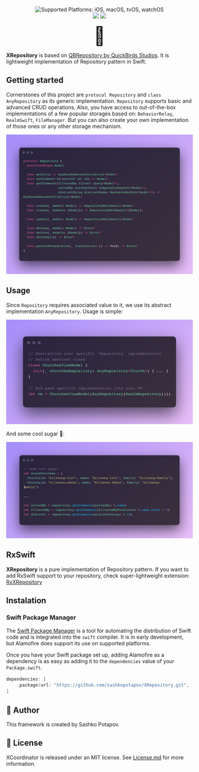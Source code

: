 <p align="center">
<br>
<img src="https://img.shields.io/badge/platforms-iOS%20%7C%20macOS%20%7C%20tvOS%20%7C%20watchO-333333.svg" alt="Supported Platforms: iOS, macOS, tvOS, watchOS" />
<br/>
<a><img src="https://img.shields.io/badge/Swift%20Package%20Manager-compatible-brightgreen.svg" /></a>
<a><img src="https://img.shields.io/badge/License-MIT-yellow.svg" /></a>
</p>

<p align="center">
<font size="24">🍬</font>
</p>

**XRepository** is based on [QBRepository by QuickBirds Studios](https://github.com/quickbirdstudios/QBRepository). It is lightweight implementation of Repository pattern in Swift.

##  Getting started
Cornerstones of this project are `protocol Repository` and `class AnyRepository` as its generic implementation. `Repository` supports basic and advanced CRUD operations. Also, you have access to out-of-the-box implementations of a few popular storages based on: `BehaviorRelay`, `RealmSwift`, `FileManager`. But you can also create your own implementation of those ones or any other storage mechanism.

<p align="center">
  <img src="snippetOne.png"/>
</p>

## Usage
Since `Repository` requires associated value to it, we use its abstract implementation `AnyRepository`.
Usage is simple:

<p align="center">
  <img src="snippetTwo.png"/>
</p>

And some cool sugar 🍬:
<p align="center">
  <img src="snippetThree.png"/>
</p>

##  RxSwift
**XRepository** is a pure implementation of Repository pattern. If you want to add RxSwift support to your repository, check super-lightweight extension: [RxXRepository](https://github.com/sashkopotapov/RxXRepository.git)

## Instalation
### Swift Package Manager

The [Swift Package Manager](https://swift.org/package-manager/) is a tool for automating the distribution of Swift code and is integrated into the `swift` compiler. It is in early development, but Alamofire does support its use on supported platforms.

Once you have your Swift package set up, adding Alamofire as a dependency is as easy as adding it to the `dependencies` value of your `Package.swift`.

```swift
dependencies: [
    .package(url: "https://github.com/sashkopotapov/XRepository.git", .upToNextMinor(from: "1.2.0"))
]
```

## 👤 Author
This framework is created by Sashko Potapov.

## 📃 License

XCoordinator is released under an MIT license. See [License.md](https://github.com/sashkopotapov/XRepository/blob/main/LICENSE) for more information.
